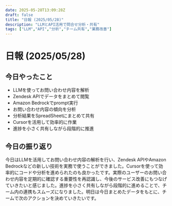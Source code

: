 ```yaml
---
date: 2025-05-28T13:09:28Z
draft: false
title: "日報 (2025/05/28)"
description: "LLMとAPI活用で問合せ分析・共有"
tags: ["LLM","API","分析","チーム共有","業務改善"]
---
```


# 日報 (2025/05/28)

## 今日やったこと

- LLMを使ってお問い合わせ内容を解析
- Zendesk APIでデータをまとめて閲覧
- Amazon Bedrockでprompt実行
- お問い合わせ内容の傾向を分析
- 分析結果をSpreadSheetにまとめて共有
- Cursorを活用して効率的に作業
- 進捗を小さく共有しながら段階的に推進

## 今日の振り返り

今日はLLMを活用してお問い合わせ内容の解析を行い、Zendesk APIやAmazon Bedrockなどの新しい技術を実務で使うことができました。Cursorを使って効率的にコードや分析を進められたのも良かったです。実際のユーザーのお問い合わせ内容を定期的に確認する重要性を再認識し、今後のサービス改善にもつなげていきたいと感じました。進捗を小さく共有しながら段階的に進めることで、チーム内の連携もスムーズになりました。明日は今日まとめたデータをもとに、チームで次のアクションを決めていきたいです。